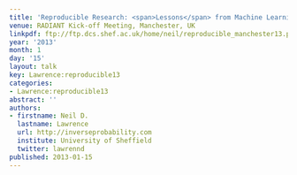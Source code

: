 ```yaml
---
title: 'Reproducible Research: <span>Lessons</span> from Machine Learning'
venue: RADIANT Kick-off Meeting, Manchester, UK
linkpdf: ftp://ftp.dcs.shef.ac.uk/home/neil/reproducible_manchester13.pdf
year: '2013'
month: 1
day: '15'
layout: talk
key: Lawrence:reproducible13
categories:
- Lawrence:reproducible13
abstract: ''
authors:
- firstname: Neil D.
  lastname: Lawrence
  url: http://inverseprobability.com
  institute: University of Sheffield
  twitter: lawrennd
published: 2013-01-15
---
```

